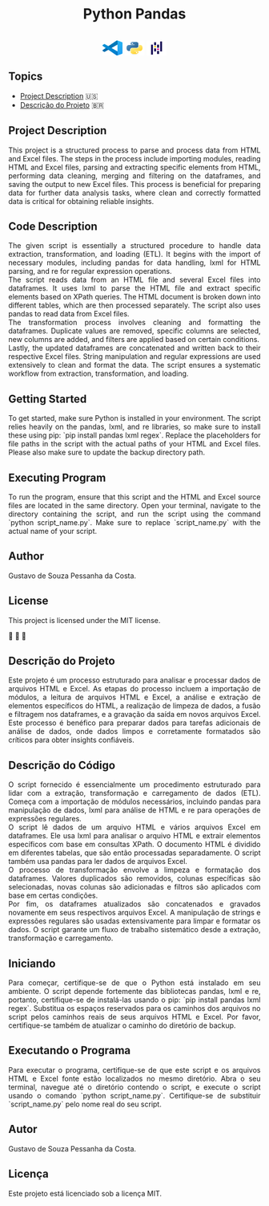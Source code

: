 <h1 align="center"> Python Pandas </h1>
<div dir="auto" align="center">
  <br>
  <a target="_blank" rel="noopener noreferrer nofollow" href="https://raw.githubusercontent.com/devicons/devicon/master/icons/vscode/vscode-original.svg"><img align="center" alt="Gustavo-VSCode" height="30" width="40" src="https://raw.githubusercontent.com/devicons/devicon/master/icons/vscode/vscode-original.svg" style="max-width: 100%;"></a>
  <a target="_blank" rel="noopener noreferrer nofollow" href="https://raw.githubusercontent.com/devicons/devicon/master/icons/python/python-original.svg"><img align="center" alt="Gustavo-Python" height="30" width="40" src="https://raw.githubusercontent.com/devicons/devicon/master/icons/python/python-original.svg" style="max-width: 100%;"></a>
  <a target="_blank" rel="noopener noreferrer nofollow" href="https://raw.githubusercontent.com/devicons/devicon/master/icons/pandas/pandas-original.svg"><img align="center" alt="Gustavo-Pandas" height="30" width="40" src="https://raw.githubusercontent.com/devicons/devicon/master/icons/pandas/pandas-original.svg" style="max-width: 100%;"></a>
</br>
</div>

## Topics
* [Project Description](#project-description) :us:
* [Descrição do Projeto](#descrição-do-projeto) :brazil:
  
## Project Description
<p align="justify">
This project is a structured process to parse and process data from HTML and Excel files. The steps in the process include importing modules, reading HTML and Excel files, parsing and extracting specific elements from HTML, performing data cleaning, merging and filtering on the dataframes, and saving the output to new Excel files. This process is beneficial for preparing data for further data analysis tasks, where clean and correctly formatted data is critical for obtaining reliable insights.
</p>

## Code Description
<p align="justify">
The given script is essentially a structured procedure to handle data extraction, transformation, and loading (ETL). It begins with the import of necessary modules, including pandas for data handling, lxml for HTML parsing, and re for regular expression operations. 
<br>
The script reads data from an HTML file and several Excel files into dataframes. It uses lxml to parse the HTML file and extract specific elements based on XPath queries. The HTML document is broken down into different tables, which are then processed separately. The script also uses pandas to read data from Excel files.
<br>
The transformation process involves cleaning and formatting the dataframes. Duplicate values are removed, specific columns are selected, new columns are added, and filters are applied based on certain conditions. 
<br>
Lastly, the updated dataframes are concatenated and written back to their respective Excel files. String manipulation and regular expressions are used extensively to clean and format the data. The script ensures a systematic workflow from extraction, transformation, and loading.
</p>

## Getting Started
<p align="justify">
To get started, make sure Python is installed in your environment. The script relies heavily on the pandas, lxml, and re libraries, so make sure to install these using pip: `pip install pandas lxml regex`. Replace the placeholders for file paths in the script with the actual paths of your HTML and Excel files. Please also make sure to update the backup directory path.
</p>

## Executing Program
<p align="justify"> 
To run the program, ensure that this script and the HTML and Excel source files are located in the same directory. Open your terminal, navigate to the directory containing the script, and run the script using the command `python script_name.py`. Make sure to replace `script_name.py` with the actual name of your script.
</p>

## Author
<p align="justify"> Gustavo de Souza Pessanha da Costa. 
</p>

## License
<p align="justify"> This project is licensed under the MIT license. 
</p>

:small_orange_diamond: :small_orange_diamond: :small_orange_diamond:

## Descrição do Projeto
<p align="justify">
Este projeto é um processo estruturado para analisar e processar dados de arquivos HTML e Excel. As etapas do processo incluem a importação de módulos, a leitura de arquivos HTML e Excel, a análise e extração de elementos específicos do HTML, a realização de limpeza de dados, a fusão e filtragem nos dataframes, e a gravação da saída em novos arquivos Excel. Este processo é benéfico para preparar dados para tarefas adicionais de análise de dados, onde dados limpos e corretamente formatados são críticos para obter insights confiáveis.
</p>

## Descrição do Código
<p align="justify">
O script fornecido é essencialmente um procedimento estruturado para lidar com a extração, transformação e carregamento de dados (ETL). Começa com a importação de módulos necessários, incluindo pandas para manipulação de dados, lxml para análise de HTML e re para operações de expressões regulares.
<br>
O script lê dados de um arquivo HTML e vários arquivos Excel em dataframes. Ele usa lxml para analisar o arquivo HTML e extrair elementos específicos com base em consultas XPath. O documento HTML é dividido em diferentes tabelas, que são então processadas separadamente. O script também usa pandas para ler dados de arquivos Excel.
<br>
O processo de transformação envolve a limpeza e formatação dos dataframes. Valores duplicados são removidos, colunas específicas são selecionadas, novas colunas são adicionadas e filtros são aplicados com base em certas condições.
<br>
Por fim, os dataframes atualizados são concatenados e gravados novamente em seus respectivos arquivos Excel. A manipulação de strings e expressões regulares são usadas extensivamente para limpar e formatar os dados. O script garante um fluxo de trabalho sistemático desde a extração, transformação e carregamento.
</p>

## Iniciando
<p align="justify">
Para começar, certifique-se de que o Python está instalado em seu ambiente. O script depende fortemente das bibliotecas pandas, lxml e re, portanto, certifique-se de instalá-las usando o pip: `pip install pandas lxml regex`. Substitua os espaços reservados para os caminhos dos arquivos no script pelos caminhos reais de seus arquivos HTML e Excel. Por favor, certifique-se também de atualizar o caminho do diretório de backup.
</p>

## Executando o Programa
<p align="justify">
Para executar o programa, certifique-se de que este script e os arquivos HTML e Excel fonte estão localizados no mesmo diretório. Abra o seu terminal, navegue até o diretório contendo o script, e execute o script usando o comando `python script_name.py`. Certifique-se de substituir `script_name.py` pelo nome real do seu script.
</p>

## Autor
<p align="justify"> Gustavo de Souza Pessanha da Costa.
</p>

## Licença
<p align="justify"> Este projeto está licenciado sob a licença MIT.
</p>
